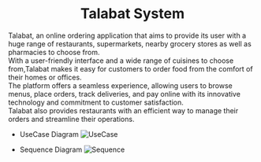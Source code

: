 <h1 align = "center"> Talabat System</h1>
Talabat, an online ordering application that aims to provide its user with a huge range of restaurants, supermarkets, nearby grocery stores as well as pharmacies to choose from.<br>
With a user-friendly interface and a wide range of cuisines to choose from,Talabat makes it easy for customers to order food from the comfort of their homes or offices.<br>
The platform offers a seamless experience, allowing users to browse menus, place orders, track deliveries, and pay online with its innovative technology and 
commitment to customer satisfaction.<br>
Talabat also provides restaurants with an efficient way to manage their orders and streamline their operations. 

- UseCase Diagram 
![UseCase](https://github.com/NadaAlsaid/Talabat_System/assets/92337927/fd3c687c-d75c-4da8-930c-bac255ffd214)

- Sequence Diagram 
![Sequence](https://github.com/NadaAlsaid/Talabat_System/assets/92337927/ec88e60d-f77b-4f19-aa2c-31d4107f3e63)

